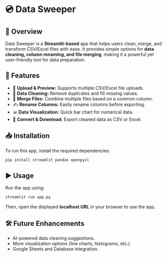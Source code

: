 # 💿 Data Sweeper

## 📌 Overview
Data Sweeper is a **Streamlit-based** app that helps users clean, merge, and transform CSV/Excel files with ease. It provides simple options for **data cleaning, column renaming, and file merging**, making it a powerful yet user-friendly tool for data preparation.

## 🚀 Features
- 📂 **Upload & Preview:** Supports multiple CSV/Excel file uploads.
- 🧹 **Data Cleaning:** Remove duplicates and fill missing values.
- 🔗 **Merge Files:** Combine multiple files based on a common column.
- ✍️ **Rename Columns:** Easily rename columns before exporting.
- 📊 **Data Visualization:** Quick bar chart for numerical data.
- 🔄 **Convert & Download:** Export cleaned data as CSV or Excel.

## 📥 Installation
To run this app, install the required dependencies:

```bash
pip install streamlit pandas openpyxl
```

## ▶️ Usage
Run the app using:

```bash
streamlit run app.py
```

Then, open the displayed **localhost URL** in your browser to use the app.

## 🛠️ Future Enhancements
- AI-powered data cleaning suggestions.
- More visualization options (line charts, histograms, etc.).
- Google Sheets and Database integration.